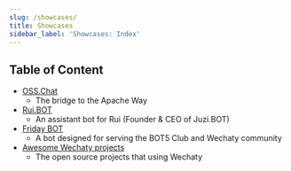 ```yaml
---
slug: /showcases/
title: Showcases
sidebar_label: 'Showcases: Index'
---
```


<!-- case study - Shows how users successfully employed this technology in the real world. -->

## Table of Content

- [OSS.Chat](osschat-bot.mdx)
  - The bridge to the Apache Way
- [Rui.BOT](rui-bot.mdx)
  - An assistant bot for Rui (Founder & CEO of Juzi.BOT)
- [Friday BOT](friday-bot.mdx)
  - A bot designed for serving the BOT5 Club and Wechaty community
- [Awesome Wechaty projects](awesome-wechaty.mdx)
  - The open source projects that using Wechaty
  